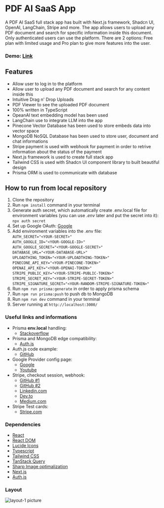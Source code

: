 # **PDF AI SaaS App**

A PDF AI SaaS full stack app has built with Next.js framework, Shadcn UI, OpenAI, LangChain, Stripe and more. The app allows users to upload any PDF document and search for specific information inside this document. Only authenticated users can use the platform. There are 2 options: Free plan with limited usage and Pro plan to give more features into the user.

### Demo: [Link]()

## Features

- Allow user to log in to the platform
- Allow user to upload any PDF document and search for any content inside this
- Intuitive Drag n&apos; Drop Uploads
- PDF Viewer to see the uploaded PDF document
- 100% written in TypeScript
- OpeanAI text embedding model has been used
- LangChain use to integrate LLM into the app
- Pinecone Vector Database has been used to store embeds data into vector space
- MongoDB NoSQL Database has been used to store user, document and chat informations
- Stripe payment is used with webhook for payment in order to retrive information about the status of the payment
- Next.js framework is used to create full stack app
- Tailwind CSS is used with Shadcn UI component library to built beautiful design
- Prisma ORM is used to communicate with database

## How to run from local repository

1. Clone the repository
2. Run `npm install` command in your terminal
3. Generate auth secret, which automatically create .env.local file for environment variables (you can use _.env_ later and put the secret into it):
   `npx auth secret`
4. Set up Google OAuth: [Google](https://www.youtube.com/watch?v=ot9yuKg15iA&t=210s)
5. Add environment variables into the .env file:<br>
   `AUTH_SECRET="<YOUR-SECRET>"`<br>
   `AUTH_GOOGLE_ID="<YOUR-GOOGLE-ID>"`<br>
   `AUTH_GOOGLE_SECRET="<YOUR-GOOGLE-SECRET>"`<br>
   `DATABASE_URL="<YOUR-DATABASE-URL>"`<br>
   `UPLOADTHING_TOKEN="<YOUR-UPLOADTHING-TOKEN>"`<br>
   `PINECONE_API_KEY="<YOUR-PINECONE-TOKEN>"`<br>
   `OPENAI_API_KEY="<YOUR-OPENAI-TOKEN>"`<br>
   `STRIPE_PUBLIC_KEY="<YOUR-STRIPE-PUBLIC-TOKEN>"`<br>
   `STRIPE_SECRET_KEY="<YOUR-STRIPE-SECRET-TOKEN>"`<br>
   `STRIPE_SIGNATURE_SECRET="<YOUR-RANDOM-STRIPE-SIGNATURE-TOKEN>"`<br>
6. Run `npm run prisma:generate` in order to apply prisma schema
7. Run `npm run prisma:push` to push db to MongoDB
8. Run `npm run dev` command in your terminal
9. Server running at `http://localhost:3000/`

### Useful links and informations

- Prisma **env.local** handling:
  - [Stackoverflow](https://stackoverflow.com/questions/70491569/how-to-set-environment-variables-with-prisma-nextjs-and-vercel)
- Prisma and MongoDB edge compatibility:
  - [Auth.js](https://authjs.dev/guides/edge-compatibility)
- Auth.js code example:
  - [GitHub](https://github.com/nextauthjs/next-auth/tree/main/apps/examples/nextjs)
- Google Provider config page:
  - [Google](https://console.developers.google.com/apis/credentials)
  - [Youtube](https://www.youtube.com/watch?v=ot9yuKg15iA&t=210s)
- Stripe, checkout session, webhook:
  - [GitHub #1](https://github.com/stripe/stripe-node)
  - [GitHub #2](https://github.com/stripe-samples/accept-a-payment/blob/main/prebuilt-checkout-page/server/node/server.js)
  - [Linkedin.com](https://www.linkedin.com/pulse/how-create-stripe-webhook-nextjs-1344-mohsin-ali-soomro/)
  - [Dev.to](https://dev.to/mohsinalisoomro/how-to-create-stripe-webhook-in-nextjs-1344-5fn)
  - [Medium.com](https://medium.com/@lev"<YOUR-STRIPE-SIGNATURE-TOKEN>"i.schouten.werk/building-a-payment-flow-in-next-js-13-using-stripe-mailsender-and-webhooks-291996bf1b24)
- Stripe Test cards:
  - [Stripe.com](https://stripe.com/docs/checkout/quickstart#testing)

### Dependencies

- [React](https://react.dev/)
- [React DOM](https://www.npmjs.com/package/react-dom)
- [Lucide Icons](https://lucide.dev/)
- [Typescript](https://www.typescriptlang.org/)
- [Tailwind CSS](https://tailwindcss.com/)
- [TanStack Query](https://tanstack.com/query/latest/docs/framework/react/overview)
- [Sharp Image optimalization](https://www.npmjs.com/package/sharp)
- [Next.js](https://nextjs.org/)
- [Auth.js](https://authjs.dev/)

### Layout

![layout-1 picture](https://github.com/ev0clu/pdf-ai-saas/blob/main/layout-1.png?raw=true)<br>
